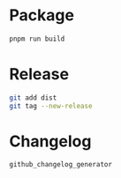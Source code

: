 # Package

```bash
pnpm run build
```

# Release

```bash
git add dist
git tag --new-release
```

# Changelog

```bash
github_changelog_generator
```
